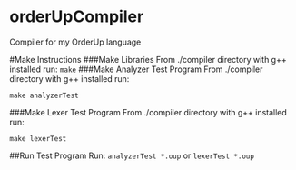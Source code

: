 # orderUpCompiler
Compiler for my OrderUp language

#Make Instructions
###Make Libraries
  From ./compiler directory with g++ installed run:
    ```
    make
    ```
###Make Analyzer Test Program
From ./compiler directory with g++ installed run:
  ```
  make analyzerTest
  ```
###Make Lexer Test Program
From ./compiler directory with g++ installed run:
  ```
  make lexerTest
  ```
##Run Test Program
Run: ```analyzerTest *.oup``` or ```lexerTest *.oup```
